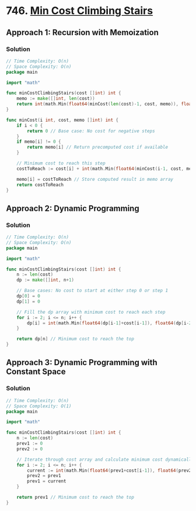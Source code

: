 # 746. [Min Cost Climbing Stairs](https://leetcode.com/problems/min-cost-climbing-stairs/)

## Approach 1: Recursion with Memoization

### Solution
```go
// Time Complexity: O(n)
// Space Complexity: O(n)
package main

import "math"

func minCostClimbingStairs(cost []int) int {
	memo := make([]int, len(cost))
	return int(math.Min(float64(minCost(len(cost)-1, cost, memo)), float64(minCost(len(cost)-2, cost, memo))))
}

func minCost(i int, cost, memo []int) int {
	if i < 0 {
		return 0 // Base case: No cost for negative steps
	}
	if memo[i] != 0 {
		return memo[i] // Return precomputed cost if available
	}

	// Minimum cost to reach this step
	costToReach := cost[i] + int(math.Min(float64(minCost(i-1, cost, memo)), float64(minCost(i-2, cost, memo))))

	memo[i] = costToReach // Store computed result in memo array
	return costToReach
}
```

## Approach 2: Dynamic Programming

### Solution
```go
// Time Complexity: O(n)
// Space Complexity: O(n)
package main

import "math"

func minCostClimbingStairs(cost []int) int {
	n := len(cost)
	dp := make([]int, n+1)

	// Base cases: No cost to start at either step 0 or step 1
	dp[0] = 0
	dp[1] = 0

	// Fill the dp array with minimum cost to reach each step
	for i := 2; i <= n; i++ {
		dp[i] = int(math.Min(float64(dp[i-1]+cost[i-1]), float64(dp[i-2]+cost[i-2])))
	}

	return dp[n] // Minimum cost to reach the top
}
```

## Approach 3: Dynamic Programming with Constant Space

### Solution
```go
// Time Complexity: O(n)
// Space Complexity: O(1)
package main

import "math"

func minCostClimbingStairs(cost []int) int {
	n := len(cost)
	prev1 := 0
	prev2 := 0

	// Iterate through cost array and calculate minimum cost dynamically
	for i := 2; i <= n; i++ {
		current := int(math.Min(float64(prev1+cost[i-1]), float64(prev2+cost[i-2])))
		prev2 = prev1
		prev1 = current
	}

	return prev1 // Minimum cost to reach the top
}
```


